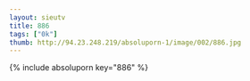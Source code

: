 ```yaml
--- 
layout: sieutv
title: 886
tags: ["0k"]
thumb: http://94.23.248.219/absoluporn-1/image/002/886.jpg
---
```

{% include absoluporn key="886" %} 
